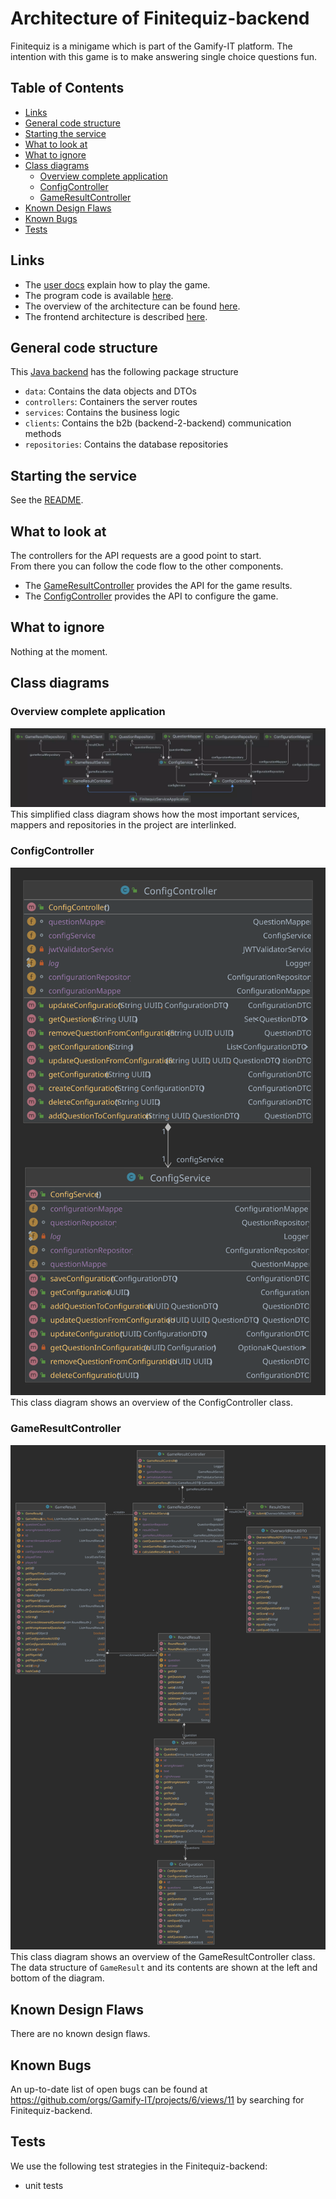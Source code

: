 # Architecture of Finitequiz-backend

Finitequiz is a minigame which is part of the Gamify-IT platform.
The intention with this game is to make answering single choice questions fun.

## Table of Contents

* [Links](#links)
* [General code structure](#general-code-structure)
* [Starting the service](#starting-the-service)
* [What to look at](#what-to-look-at)
* [What to ignore](#what-to-ignore)
* [Class diagrams](#class-diagrams)
    * [Overview complete application](#overview-complete-application)
    * [ConfigController](#configcontroller)
    * [GameResultController](#gameresultcontroller)
* [Known Design Flaws](#known-design-flaws)
* [Known Bugs](#known-bugs)
* [Tests](#tests)

## Links

- The [user docs](../../../user-manuals/minigames/finitequiz.md) explain how to play the game.
- The program code is available [here](https://github.com/Gamify-IT/finitequiz-backend).
- The overview of the architecture can be found [here](../general-architecture.md).
- The frontend architecture is described [here](../finitequiz/README.md).

## General code structure

This [Java backend](https://github.com/Gamify-IT/finitequiz-backend/tree/main/src/main/java/de/unistuttgart/finitequizbackend) has the following package structure
- `data`: Contains the data objects and DTOs
- `controllers`: Containers the server routes
- `services`: Contains the business logic
- `clients`: Contains the b2b (backend-2-backend) communication methods
- `repositories`: Contains the database repositories


## Starting the service

See the [README](https://github.com/Gamify-IT/finitequiz-backend#readme).

## What to look at

The controllers for the API requests are a good point to start.  
From there you can follow the code flow to the other components.

- The [GameResultController](https://github.com/Gamify-IT/finitequiz-backend/blob/main/src/main/java/de/unistuttgart/finitequizbackend/controller/GameResultController.java) provides the API for the game results.
- The [ConfigController](https://github.com/Gamify-IT/finitequiz-backend/blob/main/src/main/java/de/unistuttgart/finitequizbackend/controller/ConfigController.java) provides the API to configure the game.

## What to ignore

Nothing at the moment.

## Class diagrams

### Overview complete application
![overview class diagram of complete application](assets/finitequiz-class-overview.webp)
This simplified class diagram shows how the most important services, mappers and repositories in the project are interlinked.

### ConfigController
![class diagram of ConfigController](assets/finitequiz-config-controller.svg)
This class diagram shows an overview of the ConfigController class.

### GameResultController
![class diagram GameResultController](assets/finitequiz-game-result-controller.svg)
This class diagram shows an overview of the GameResultController class.
The data structure of `GameResult` and its contents are shown at the left and bottom of the diagram.

## Known Design Flaws

There are no known design flaws.

## Known Bugs

An up-to-date list of open bugs can be found at <https://github.com/orgs/Gamify-IT/projects/6/views/11> by searching for Finitequiz-backend.

## Tests

We use the following test strategies in the Finitequiz-backend:

- unit tests
